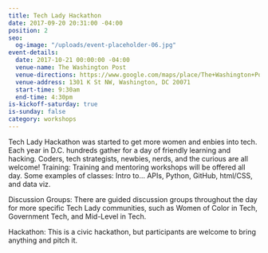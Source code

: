 ```yaml
---
title: Tech Lady Hackathon
date: 2017-09-20 20:31:00 -04:00
position: 2
seo:
  og-image: "/uploads/event-placeholder-06.jpg"
event-details:
  date: 2017-10-21 00:00:00 -04:00
  venue-name: The Washington Post
  venue-directions: https://www.google.com/maps/place/The+Washington+Post/@38.9012845,-77.0339493,15z/data=!4m8!1m2!2m1!1sThe+Washington+Post!3m4!1s0x0:0x3fc71a28c9420c01!8m2!3d38.9029733!4d-77.0303124
  venue-address: 1301 K St NW, Washington, DC 20071
  start-time: 9:30am
  end-time: 4:30pm
is-kickoff-saturday: true
is-sunday: false
category: workshops
---
```


Tech Lady Hackathon was started to get more women and enbies into tech. Each year in D.C. hundreds gather for a day of friendly learning and hacking. Coders, tech strategists, newbies, nerds, and the curious are all welcome! 
Training: Training and mentoring workshops will be offered all day. Some examples of classes: Intro to... APIs, Python, GitHub, html/CSS, and data viz.

Discussion Groups: There are guided discussion groups throughout the day for more specific Tech Lady communities, such as Women of Color in Tech, Government Tech, and Mid-Level in Tech.

Hackathon: This is a civic hackathon, but participants are welcome to bring anything and pitch it.